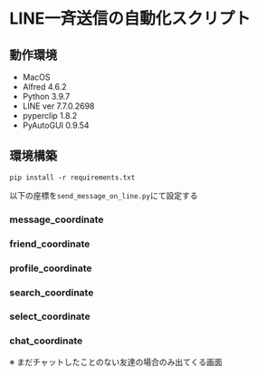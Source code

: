 # LINE一斉送信の自動化スクリプト

## 動作環境
* MacOS
* Alfred 4.6.2
* Python 3.9.7
* LINE ver 7.7.0.2698
* pyperclip 1.8.2
* PyAutoGUI 0.9.54

## 環境構築

```
pip install -r requirements.txt
```

以下の座標を`send_message_on_line.py`にて設定する

### message_coordinate

### friend_coordinate

### profile_coordinate

### search_coordinate

### select_coordinate

### chat_coordinate
※ まだチャットしたことのない友達の場合のみ出てくる画面


